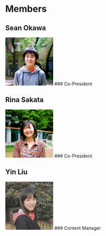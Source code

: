 # Members
## Sean Okawa 
<img src="photos/Sean.jpg" width="150" height="150">
### Co-President



## Rina Sakata
<img src="photos/Rina.jpg" width="150" height="150">
### Co-President



## Yin Liu
<img src="photos/Yin.jpeg" width="150" height="150">
### Content Manager

